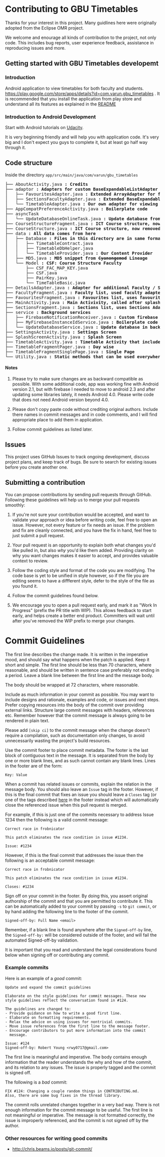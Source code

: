 # Contributing to GBU Timetables

Thanks for your interest in this project. Many guidlines here were originally adopted
from the Eclipse OMR project.

We welcome and enourage all kinds of contribution to the project, not only code.
This includes bug reports, user experience feedback, assistance in reproducing
issues and more.

## Getting started with GBU Timetables developemt

### Introduction

Android application to view timetables for both faculty and students. https://play.google.com/store/apps/details?id=com.varun.gbu_timetables .
It is recommended that you install the application from play store and understand
all its features as explained in the [README](README.md)

### Introduction to Android Development

Start with Android tutorials on [Udacity](https://in.udacity.com/course/new-android-fundamentals--ud851).

It is very beginning friendly and will help you with application code. 
It's very big and I don't expect you guys to complete it, but at least go half way through it.

## Code structure
Inside the directory `app/src/main/java/com/varun/gbu_timetables`

<pre>
├── AboutActivity.java <b>: Credits</b>
├── adaptor <b>: Adapters for custom BaseExpandableListAdapter and ArrayAdapter</b>
│   ├── FavouritesAdapter.java <b>: Extended ArrayAdapter for favourites list</b>
│   ├── SectionsFacultyAdapter.java <b>: Extended BaseExpandableListAdapter for both faculty and sections expandable lists</b>
│   └── TimetableAdapter.java <b>: Our own adapter for viewing timetables in both single page and day wise modes</b>
├── AppCompatPreferenceActivity.java <b>: Boilerplate code</b>
├── asyncTask
│   └── UpdateDatabaseOnlineTask.java <b>: Update database from <a>http://gbuonline.in</a></b>
├── CourseStructureFragment.java <b>: ICT Course structure, now removed!</b>
├── CourseStructure.java <b>: ICT Course structure, now removed!</b>
├── data <b>: All data comes from here</b>
│   ├── Database <b>: Files in this directory are in same format same as Udacity course</b>
│   │   ├── TimetableContract.java
│   │   ├── TimetableDbHelper.java
│   │   └── TimetableProvider.java <b>: Our Content Provider</b>
│   ├── MD5.java <b>: MD5 snippet from <s>Cyanongemod</s> Lineage </b>
│   └── Model <b>: CSF: Course Structure Faculty</b>
│       ├── CSF_FAC_MAP_KEY.java
│       ├── CSF.java
│       ├── PairKey.java
│       └── TimeTableBasic.java
├── DetailsAdapter.java <b>: Adapter for additional Faculty / Section information displayed on bottom while browsing timetables</b>
├── FacultyFragment.java <b>: Faculty list, used faculty adapter</b>
├── FavouritesFragment.java <b>: Favourites list, uses favourites adapter</b>
├── MainActivity.java <b>: Main Activivity, called after splash screen</b>
├── SectionsFragment.java <b>: Sections list, uses Sections Adapter</b>
├── service <b>: Background services</b>
│   ├── FirebaseNotificationReceiver.java <b>: Custom firebase notification reciever</b>
│   ├── MyFirebaseInstanceIdService.java <b>: Boilerplate code</b>
│   └── UpdateDatabaseService.java <b>: Update database in background: Not working</b>
├── SettingsActivity.java <b>: Settings Screen</b>
├── SplashScreenActivity.java <b>: Splash Screen</b>
├── TimetableActivity.java <b>: Timetable Activity that includes both: </b>
├── TimetableFragmentPager.java <b>: Day wise</b>
├── TimetableFragmentSinglePage.java <b>: Single Page</b>
└── Utility.java <b>: Static methods that can be used everywhere</b>
</pre>

#### Notes
1. Please try to make sure changes are as backward compatible as possible.
With some additional code, app was working fine with Android version 2.1,
but with firebase I needed to move to android 2.3 and after updating 
some libraries lately, it needs Android 4.0. Please write code that does
not need Android version beyond 4.0.

2. Please don't copy paste code without crediting original authors.
Include there names in commit messages and in code comments, and I 
will find appropriate place to add them in application.

3. Follow commit guidelines as listed later.

## Issues

This project uses GitHub Issues to track ongoing development, discuss project
plans, and keep track of bugs.  Be sure to search for existing issues before
you create another one.

## Submitting a contribution

You can propose contributions by sending pull requests through GitHub.
Following these guidelines will help us to merge your pull requests smoothly:

1. If you're not sure your contribution would be accepted, and want to validate
   your approach or idea before writing code, feel free to open an issue. However,
   not every feature or fix needs an issue. If the problem and fix are cleanly
   connected, and you have the fix in hand, feel free to just submit a pull request.

2. Your pull request is an opportunity to explain both what changes you'd like
   pulled in, but also _why_ you'd like them added. Providing clarity on why
   you want changes makes it easier to accept, and provides valuable context to
   review.

3. Follow the coding style and format of the code you are modifying. 
   The code base is yet to be unified in style however, so if the 
   file you are editing seems to have a diffferent
   style, defer to the style of the file as you found it.

4. Follow the commit guidelines found below.

5. We encourage you to open a pull request early, and mark it as "Work In Progress"
   (prefix the PR title with WIP). This allows feedback to start early, and helps
   create a better end product. Committers will wait until after you've removed
   the WIP prefix to merge your changes.

# Commit Guidelines

The first line describes the change made. It is written in the imperative mood,
and should say what happens when the patch is applied. Keep it short and
simple. The first line should be less than 70 characters, where reasonable,
and should be written in sentence case preferably not ending in a period.
Leave a blank line between the first line and the message body.

The body should be wrapped at 72 characters, where reasonable.

Include as much information in your commit as possible. You may want to include
designs and rationale, examples and code, or issues and next steps. Prefer
copying resources into the body of the commit over providing external links.
Structure large commit messages with headers, references etc. Remember however
that the commit message is always going to be rendered in plain text.

Please add `[skip ci]` to the commit message when the change doesn't require a
compilation, such as documentation only changes, to avoid unnecessarily wasting
the project's build resources.

Use the commit footer to place commit metadata. The footer is the last block of
contiguous text in the message. It is separated from the body by one or more
blank lines, and as such cannot contain any blank lines. Lines in the footer are
of the form:

```
Key: Value
```

When a commit has related issues or commits, explain the relation in the message
body. You should also leave an `Issue` tag in the footer. However, if this is the
final commit that fixes an issue you should leave a `Closes` tag (or one of the
tags described [here](https://help.github.com/articles/closing-issues-using-keywords/)
in the footer instead which will automatically close the referenced issue when
this pull request is merged.

For example, if this is just one of the commits necessary to address Issue 1234
then the following is a valid commit message:

```
Correct race in frobnicator

This patch eliminates the race condition in issue #1234.

Issue: #1234
```

However, if this is the final commit that addresses the issue then the following
is an acceptable commit message:

```
Correct race in frobnicator

This patch eliminates the race condition in issue #1234.

Closes: #1234
```

Sign off on your commit in the footer. By doing this, you assert original
authorship of the commit and that you are permitted to contribute it. This can
be automatically added to your commit by passing `-s` to `git commit`, or by
hand adding the following line to the footer of the commit.

```
Signed-off-by: Full Name <email>
```

Remember, if a blank line is found anywhere after the `Signed-off-by` line, the
`Signed-off-by:` will be considered outside of the footer, and will fail the
automated Signed-off-by validation.

It is important that you read and understand the legal considerations found
below when signing off or contributing any commit.

### Example commits

Here is an example of a *good* commit:

```
Update and expand the commit guidelines

Elaborate on the style guidelines for commit messages. These new
style guidelines reflect the conversation found in #124.

The guidelines are changed to:
- Provide guidance on how to write a good first line.
- Elaborate on formatting requirements.
- Relax the advice on using issues for nontrivial commits.
- Move issue references from the first line to the message footer.
- Encourage contributors to put more information into the commit
  message.

Issue: #124
Signed-off-by: Robert Young <rwy0717@gmail.com>
```

The first line is meaningful and imperative. The body contains enough
information that the reader understands the why and how of the commit, and its
relation to any issues. The issue is properly tagged and the commit is signed
off.

The following is a *bad* commit:

```
FIX #124: Changing a couple random things in CONTRIBUTING.md.
Also, there are some bug fixes in the thread library.
```

The commit rolls unrelated changes together in a very bad way. There is not
enough information for the commit message to be useful. The first line is not
meaningful or imperative. The message is not formatted correctly, the issue is
improperly referenced, and the commit is not signed off by the author.

### Other resources for writing good commits

- http://chris.beams.io/posts/git-commit/